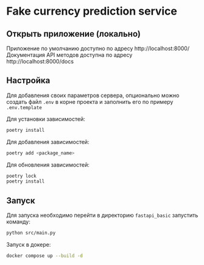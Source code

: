 #  Fake currency prediction service

## Открыть приложение (локально)

Приложение по умолчанию доступно по адресу http://localhost:8000/  
Документация API методов доступна по адресу http://localhost:8000/docs

## Настройка

Для добавления своих параметров сервера, опционально можно создать файл `.env` в корне проекта и заполнить его по примеру `.env.template`

Для установки зависимостей:

```bash
poetry install
```
Для добавления зависимостей:

```bash
poetry add <package_name>
```
Для обновления зависимостей:

```bash
poetry lock
poetry install
```

## Запуск

Для запуска необходимо перейти в директорию `fastapi_basic` запустить команду:

```bash
python src/main.py
```

Запуск в докере:<br>
```bash 
docker compose up --build -d
```
